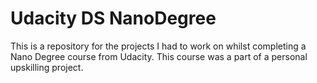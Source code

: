 # Udacity DS NanoDegree
This is a repository for the projects I had to work on whilst completing a Nano Degree course from Udacity.
This course was a part of a personal upskilling project.
